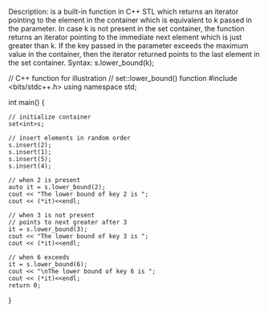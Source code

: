 
Description:
 is a built-in function in C++ STL which returns an iterator pointing to the element in the container which is equivalent to k 
 passed in the parameter. In case k is not present in the set container, the function returns an iterator pointing to the 
 immediate next element which is just greater than k. If the key passed in the parameter exceeds the maximum value in the 
 container, then the iterator returned points to the last element in the set container. 
 Syntax:
 s.lower_bound(k);
 
// C++ function for illustration
// set::lower_bound() function
#include <bits/stdc++.h>
using namespace std;

int main()
{

    // initialize container
    set<int>s;

    // insert elements in random order
    s.insert(2);
    s.insert(1);
    s.insert(5);
    s.insert(4);

    // when 2 is present
    auto it = s.lower_bound(2);
    cout << "The lower bound of key 2 is ";
    cout << (*it)<<endl;

    // when 3 is not present
    // points to next greater after 3
    it = s.lower_bound(3);
    cout << "The lower bound of key 3 is ";
    cout << (*it)<<endl;

    // when 6 exceeds
    it = s.lower_bound(6);
    cout << "\nThe lower bound of key 6 is ";
    cout << (*it)<<endl;
    return 0;
}

